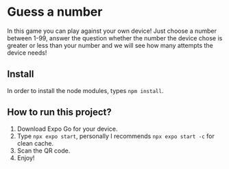 # Guess a number

In this game you can play against your own device!
Just choose a number between 1-99, answer the question whether the number the device chose is greater or less than your number and we will see how many attempts the device needs!

## Install

In order to install the node modules, types `npm install`.

## How to run this project?

1. Download Expo Go for your device.
2. Type `npx expo start`, personally I recommends `npx expo start -c` for clean cache.
3. Scan the QR code.
4. Enjoy!
